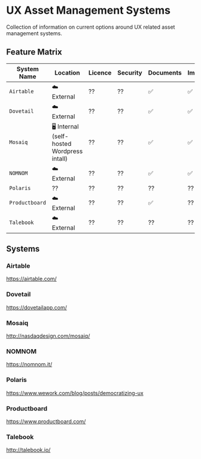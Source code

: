 # UX Asset Management Systems
Collection of information on current options around UX related asset management systems.

## Feature Matrix

| System Name | Location | Licence | Security | Documents | Images | Video | Audio |
| --- | --- | --- | --- | --- | --- | --- | --- |
| `Airtable` | ☁️ External | ?? | ?? | ✅ | ✅ | ✅  | ✅  |
| `Dovetail` | ☁️ External | ?? | ?? | ✅ | ✅ | ?? | ?? |
| `Mosaiq` | 🖥 Internal (self-hosted Wordpress intall) | ?? | ?? | ✅ | ✅ | ✅ | ✅ |
| `NOMNOM` | ☁️ External | ?? | ?? | ✅ | ✅ | ✅ | ✅ |
| `Polaris` | ?? | ?? | ?? | ?? | ?? | ?? | ?? |
| `Productboard` |  ☁️ External | ?? | ?? | ✅ | ?? | ?? | ?? |
| `Talebook` | ☁️ External | ?? | ?? | ?? | ?? | ?? | ?? |

## Systems

### Airtable
https://airtable.com/

### Dovetail
https://dovetailapp.com/

### Mosaiq
http://nasdaqdesign.com/mosaiq/

### NOMNOM
https://nomnom.it/

### Polaris
https://www.wework.com/blog/posts/democratizing-ux

### Productboard
https://www.productboard.com/

### Talebook
http://talebook.io/
